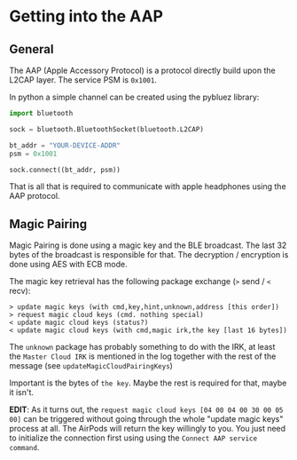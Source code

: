 # Getting into the AAP

## General
The AAP (Apple Accessory Protocol) is a protocol directly build upon the L2CAP layer. The service PSM is `0x1001`. 

In python a simple channel can be created using the pybluez library:
```python
import bluetooth

sock = bluetooth.BluetoothSocket(bluetooth.L2CAP)

bt_addr = "YOUR-DEVICE-ADDR"
psm = 0x1001

sock.connect((bt_addr, psm))
```

That is all that is required to communicate with apple headphones using the AAP protocol.


## Magic Pairing

Magic Pairing is done using a magic key and the BLE broadcast. The last 32 bytes of the broadcast is responsible for that. The decryption / encryption is done using AES with ECB mode.

The magic key retrieval has the following package exchange (`>` send / `<` recv):
```
> update magic keys (with cmd,key,hint,unknown,address [this order])
> request magic cloud keys (cmd. nothing special)
< update magic cloud keys (status?)
< update magic cloud keys (with cmd,magic irk,the key [last 16 bytes])
``` 

The `unknown` package has probably something to do with the IRK, at least the `Master Cloud IRK` is mentioned in the log together with the rest of the message (see `updateMagicCloudPairingKeys`)

Important is the bytes of `the key`. Maybe the rest is required for that, maybe it isn't. 

**EDIT**: As it turns out, the `request magic cloud keys [04 00 04 00 30 00 05 00]` can be triggered without going through the whole "update magic keys" process at all. The AirPods will return the key willingly to you. You just need to initialize the connection first using using the `Connect AAP service command`.
